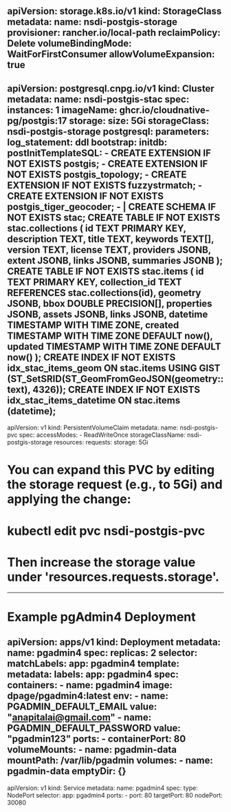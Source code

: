 apiVersion: storage.k8s.io/v1
kind: StorageClass
metadata:
  name: nsdi-postgis-storage
provisioner: rancher.io/local-path
reclaimPolicy: Delete
volumeBindingMode: WaitForFirstConsumer
allowVolumeExpansion: true
---
apiVersion: postgresql.cnpg.io/v1
kind: Cluster
metadata:
  name: nsdi-postgis-stac
spec:
  instances: 1
  imageName: ghcr.io/cloudnative-pg/postgis:17
  storage:
    size: 5Gi
    storageClass: nsdi-postgis-storage
  postgresql:
    parameters:
      log_statement: ddl
  bootstrap:
    initdb:
      postInitTemplateSQL:
        - CREATE EXTENSION IF NOT EXISTS postgis;
        - CREATE EXTENSION IF NOT EXISTS postgis_topology;
        - CREATE EXTENSION IF NOT EXISTS fuzzystrmatch;
        - CREATE EXTENSION IF NOT EXISTS postgis_tiger_geocoder;
        - |
          CREATE SCHEMA IF NOT EXISTS stac;
          CREATE TABLE IF NOT EXISTS stac.collections (
            id TEXT PRIMARY KEY,
            description TEXT,
            title TEXT,
            keywords TEXT[],
            version TEXT,
            license TEXT,
            providers JSONB,
            extent JSONB,
            links JSONB,
            summaries JSONB
          );
          CREATE TABLE IF NOT EXISTS stac.items (
            id TEXT PRIMARY KEY,
            collection_id TEXT REFERENCES stac.collections(id),
            geometry JSONB,
            bbox DOUBLE PRECISION[],
            properties JSONB,
            assets JSONB,
            links JSONB,
            datetime TIMESTAMP WITH TIME ZONE,
            created TIMESTAMP WITH TIME ZONE DEFAULT now(),
            updated TIMESTAMP WITH TIME ZONE DEFAULT now()
          );
          CREATE INDEX IF NOT EXISTS idx_stac_items_geom ON stac.items USING GIST (ST_SetSRID(ST_GeomFromGeoJSON(geometry::text), 4326));
          CREATE INDEX IF NOT EXISTS idx_stac_items_datetime ON stac.items (datetime);
---
apiVersion: v1
kind: PersistentVolumeClaim
metadata:
  name: nsdi-postgis-pvc
spec:
  accessModes:
    - ReadWriteOnce
  storageClassName: nsdi-postgis-storage
  resources:
    requests:
      storage: 5Gi
# You can expand this PVC by editing the storage request (e.g., to 5Gi) and applying the change:
# kubectl edit pvc nsdi-postgis-pvc
# Then increase the storage value under 'resources.requests.storage'.
---
# Example pgAdmin4 Deployment
apiVersion: apps/v1
kind: Deployment
metadata:
  name: pgadmin4
spec:
  replicas: 2
  selector:
    matchLabels:
      app: pgadmin4
  template:
    metadata:
      labels:
        app: pgadmin4
    spec:
      containers:
      - name: pgadmin4
        image: dpage/pgadmin4:latest
        env:
        - name: PGADMIN_DEFAULT_EMAIL
          value: "anapitalai@gmail.com"
        - name: PGADMIN_DEFAULT_PASSWORD
          value: "pgadmin123"
        ports:
        - containerPort: 80
        volumeMounts:
        - name: pgadmin-data
          mountPath: /var/lib/pgadmin
      volumes:
      - name: pgadmin-data
        emptyDir: {}
---
apiVersion: v1
kind: Service
metadata:
  name: pgadmin4
spec:
  type: NodePort
  selector:
    app: pgadmin4
  ports:
    - port: 80
      targetPort: 80
      nodePort: 30080

